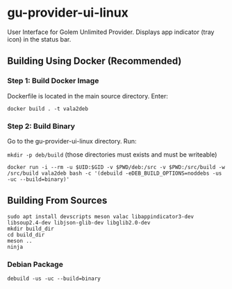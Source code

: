 # gu-provider-ui-linux

User Interface for Golem Unlimited Provider. Displays app indicator (tray icon) in the status bar.

## Building Using Docker (Recommended)

### Step 1: Build Docker Image

Dockerfile is located in the main source directory. Enter:

`docker build . -t vala2deb`

### Step 2: Build Binary

Go to the gu-provider-ui-linux directory. Run:

`mkdir -p deb/build` (those directories must exists and must be writeable)

`docker run -i --rm -u $UID:$GID -v $PWD/deb:/src -v $PWD:/src/build -w /src/build vala2deb bash -c '(debuild -eDEB_BUILD_OPTIONS=noddebs -us -uc --build=binary)'`

## Building From Sources

```
sudo apt install devscripts meson valac libappindicator3-dev libsoup2.4-dev libjson-glib-dev libglib2.0-dev
mkdir build_dir
cd build_dir
meson ..
ninja
```

### Debian Package

```
debuild -us -uc --build=binary
```
